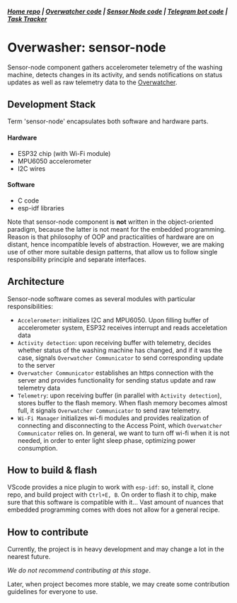 ##### [Home repo](https://github.com/overwasher/home/) | [Overwatcher code](https://github.com/overwasher/overwatcher) | [Sensor Node code](https://github.com/overwasher/esp-firmware) | [Telegram bot code](https://github.com/overwasher/telegram-bot) | [Task Tracker](https://taiga.dcnick3.me/project/overwasher/)

# Overwasher: sensor-node

Sensor-node component gathers accelerometer telemetry of the washing machine, detects changes in its activity, and sends notifications on status updates as well as raw telemetry data to the [Overwatcher](https://github.com/overwasher/overwatcher).

## Development Stack
Term 'sensor-node' encapsulates both software and hardware parts.

#### Hardware 
- ESP32 chip (with Wi-Fi module)
- MPU6050 accelerometer
- I2C wires

#### Software
- C code
- esp-idf libraries

Note that sensor-node component is **not** written in the object-oriented paradigm, because the latter is not meant for the embedded programming. Reason is that philosophy of OOP and practicalities of hardware are on distant, hence incompatible levels of abstraction. However, we are making use of other more suitable design patterns, that allow us to follow single responsibility principle and separate interfaces.


## Architecture
Sensor-node software comes as several modules with particular responsibilities:
- `Accelerometer`: initializes I2C and MPU6050. Upon filling buffer of accelerometer system, ESP32 receives interrupt and reads acceletation data
- `Activity detection`: upon receiving buffer with telemetry, decides whether status of the washing machine has changed, and if it was the case, signals `Overwatcher Communicator` to send corresponding update to the server
- `Overwatcher Communicator` establishes an https connection with the server and provides functionality for sending status update and raw telemetry data
- `Telemetry`: upon receiving buffer (in parallel with `Activity detection`), stores buffer to the flash memory. When flash memory becomes almost full, it signals `Overwatcher Communicator` to send raw telemetry.
- `Wi-Fi Manager` initializes wi-fi modules and provides realization of connecting and disconnecting to the Access Point, which `Overwatcher Communicator` relies on. In general, we want to turn off wi-fi when it is not needed, in order to enter light sleep phase, optimizing power consumption.


## How to build & flash

VScode provides a nice plugin to work with `esp-idf`: so, install it, clone repo, and build project with `Ctrl+E, B`.
On order to flash it to chip, make sure that this software is compatible with it... Vast amount of nuances that embedded programming comes with does not allow for a general recipe. 

## How to contribute

Currently, the project is in heavy development and may change a lot in the nearest future. 

*We do not recommend contributing at this stage*. 

Later, when project becomes more stable, we may create some contribution guidelines for everyone to use. 
